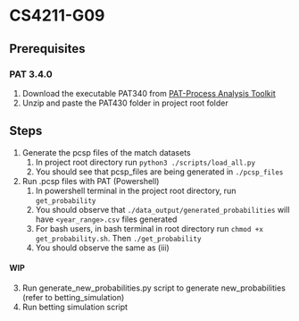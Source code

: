 # CS4211-G09

## Prerequisites

### PAT 3.4.0
1. Download the executable PAT340 from [PAT-Process Analysis Toolkit](https://pat.comp.nus.edu.sg/?page_id=2660)
2. Unzip and paste the PAT430 folder in project root folder

## Steps
1. Generate the pcsp files of the match datasets
   1. In project root directory run `python3 ./scripts/load_all.py`
   2. You should see that pcsp_files are being generated in `./pcsp_files`
2. Run .pcsp files with PAT (Powershell)
   1. In powershell terminal in the project root directory, run `get_probability`
   2. You should observe that `./data_output/generated_probabilities` will have `<year_range>.csv` files generated
   3. For bash users, in bash terminal in root directory run `chmod +x get_probability.sh`. Then `./get_probability`
   4. You should observe the same as (iii)

#### WIP
3. Run generate_new_probabilities.py script to generate new_probabilities (refer to betting_simulation)
4. Run betting simulation script